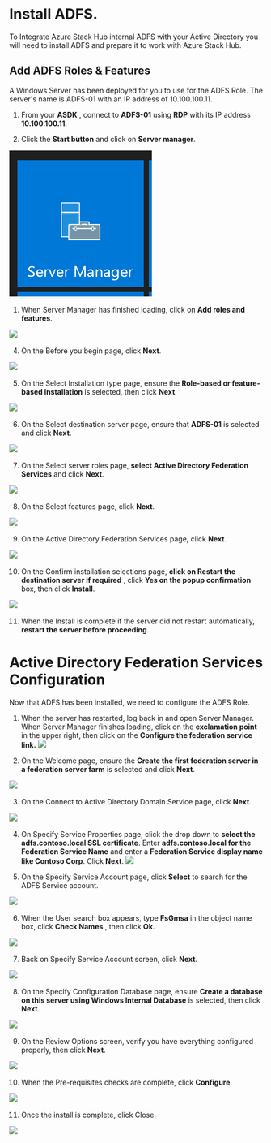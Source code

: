 # Install ADFS.

To Integrate Azure Stack Hub internal ADFS with your Active Directory you will need to install ADFS and prepare it to work with Azure Stack Hub.

## **Add ADFS Roles & Features**

A Windows Server has been deployed for you to use for the ADFS Role. The server's name is ADFS-01 with an IP address of 10.100.100.11.

1. From your **ASDK** , connect to **ADFS-01** using **RDP** with its IP address **10.100.100.11**.


2. Click the **Start button** and click on **Server manager**.

 ![](images/image1.png)


1. When Server Manager has finished loading, click on **Add roles and features**.

 ![](RackMultipart20230124-1-bkc7oq_html_49711a5db6863979.png)

4. On the Before you begin page, click **Next**.

 ![](RackMultipart20230124-1-bkc7oq_html_87da0a314e096018.png)

5. On the Select Installation type page, ensure the **Role-based or feature-based installation** is selected, then click **Next**.

 ![](RackMultipart20230124-1-bkc7oq_html_a52b62a6d11ffed0.png)

6. On the Select destination server page, ensure that **ADFS-01** is selected and click **Next**.

 ![](RackMultipart20230124-1-bkc7oq_html_d94ba567f675eb07.png)

7. On the Select server roles page, **select Active Directory Federation Services** and click **Next**.

 ![](RackMultipart20230124-1-bkc7oq_html_cfa25c9723d268b4.png)

8. On the Select features page, click **Next**.

 ![](RackMultipart20230124-1-bkc7oq_html_8cc8ac040bbe019f.png)

9. On the Active Directory Federation Services page, click **Next**.

 ![](RackMultipart20230124-1-bkc7oq_html_ed1f15ea819baa90.png)

10. On the Confirm installation selections page, **click on Restart the destination server if required** , click **Yes on the popup confirmation** box, then click **Install**.

 ![](RackMultipart20230124-1-bkc7oq_html_cc7843202b6bc7ab.png)

11. When the Install is complete if the server did not restart automatically, **restart the server before proceeding**.









# **Active Directory Federation Services Configuration**

Now that ADFS has been installed, we need to configure the ADFS Role.

1. When the server has restarted, log back in and open Server Manager. When Server Manager finishes loading, click on the **exclamation point** in the upper right, then click on the **Configure the federation service link.**
 ![](RackMultipart20230124-1-bkc7oq_html_76fe8099c19d490.png)


2. On the Welcome page, ensure the **Create the first federation server in a federation server farm** is selected and click **Next**.


 ![](RackMultipart20230124-1-bkc7oq_html_692fa55040f573e3.png)

3. On the Connect to Active Directory Domain Service page, click **Next**.

 ![](RackMultipart20230124-1-bkc7oq_html_2a89a28fcc776027.png)

4. On Specify Service Properties page, click the drop down to **select the adfs.contoso.local SSL certificate**. Enter **adfs.contoso.local for the Federation Service Name** and enter a **Federation Service display name like Contoso Corp**. Click **Next**.
 ![](RackMultipart20230124-1-bkc7oq_html_2444609c9b580c91.png)

5. On the Specify Service Account page, click **Select** to search for the ADFS Service account.

 ![](RackMultipart20230124-1-bkc7oq_html_137d8159a242c82f.png)

6. When the User search box appears, type **FsGmsa** in the object name box, click **Check Names** , then click **Ok**.

 ![](RackMultipart20230124-1-bkc7oq_html_9f967cc3200e4fb3.png)

7. Back on Specify Service Account screen, click **Next**.

 ![](RackMultipart20230124-1-bkc7oq_html_b223221333b2722e.png)

8. On the Specify Configuration Database page, ensure **Create a database on this server using Windows Internal Database** is selected, then click **Next**.

 ![](RackMultipart20230124-1-bkc7oq_html_beebbdf7aaab16c5.png)

9. On the Review Options screen, verify you have everything configured properly, then click **Next**.

 ![](RackMultipart20230124-1-bkc7oq_html_3d842ba48ea8be4f.png)


10. When the Pre-requisites checks are complete, click **Configure**.

 ![](RackMultipart20230124-1-bkc7oq_html_68ce9b8c1acf03eb.png)

11. Once the install is complete, click Close.

 ![](RackMultipart20230124-1-bkc7oq_html_e7fb8e2366a46448.png)